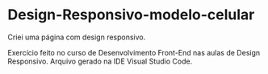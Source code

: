 # Design-Responsivo-modelo-celular
Criei uma página com design responsivo.

Exercício feito no curso de Desenvolvimento Front-End nas aulas de Design Responsivo. 
Arquivo gerado na IDE Visual Studio Code. 
